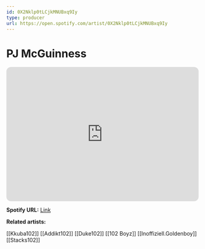 ```yaml
---
id: 0X2Nklp0tLCjkMNUBxq9Iy
type: producer
url: https://open.spotify.com/artist/0X2Nklp0tLCjkMNUBxq9Iy
---
```

# PJ McGuinness

<iframe style="border-radius:12px" src="https://open.spotify.com/embed/artist/0X2Nklp0tLCjkMNUBxq9Iy" width="100%" height="352" frameBorder="0" allowfullscreen="" allow="autoplay; clipboard-write; encrypted-media; fullscreen; picture-in-picture" loading="lazy"></iframe>

**Spotify URL:** [Link](https://open.spotify.com/artist/0X2Nklp0tLCjkMNUBxq9Iy)

**Related artists:**

[[Kkuba102]]
[[Addikt102]]
[[Duke102]]
[[102 Boyz]]
[[Inoffiziell.Goldenboy]]
[[Stacks102]]
